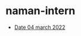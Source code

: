 # naman-intern
- [Date 04 march 2022](https://github.com/sp18-interns/naman-intern/tree/main/04%20march%202022)
